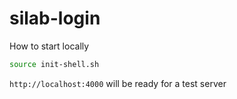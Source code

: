 # silab-login

How to start locally

```sh
source init-shell.sh
```

`http://localhost:4000` will be ready for a test server
